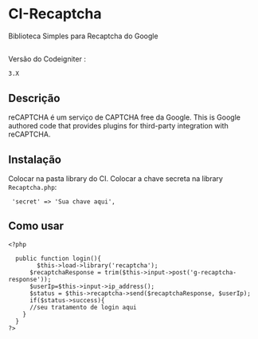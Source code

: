 # CI-Recaptcha
Biblioteca Simples para Recaptcha do Google

##
Versão do Codeigniter : 
```
3.X
```

## Descrição
reCAPTCHA é um serviço de CAPTCHA free da Google.
This is Google authored code that provides plugins for third-party integration
with reCAPTCHA.

## Instalação
Colocar na pasta library do CI.
Colocar a chave secreta na library `Recaptcha.php`:

```
 'secret' => 'Sua chave aqui',
```
## Como usar

```
<?php
  
  public function login(){
    	$this->load->library('recaptcha');
	  $recaptchaResponse = trim($this->input->post('g-recaptcha-response'));
	  $userIp=$this->input->ip_address();			
	  $status = $this->recaptcha->send($recaptchaResponse, $userIp);			
	  if($status->success){   
      //seu tratamento de login aqui
    }
  }
?>
```
